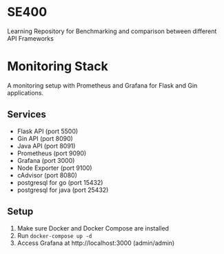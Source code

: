 # SE400

Learning Repository for Benchmarking and comparison between different API Frameworks

# Monitoring Stack

A monitoring setup with Prometheus and Grafana for Flask and Gin applications.

## Services

- Flask API (port 5500)
- Gin API (port 8090)
- Java API (port 8091)
- Prometheus (port 9090)
- Grafana (port 3000)
- Node Exporter (port 9100)
- cAdvisor (port 8080)
- postgresql for go (port 15432)
- postgresql for java (port 25432)

## Setup

1. Make sure Docker and Docker Compose are installed
2. Run `docker-compose up -d`
3. Access Grafana at http://localhost:3000 (admin/admin)
